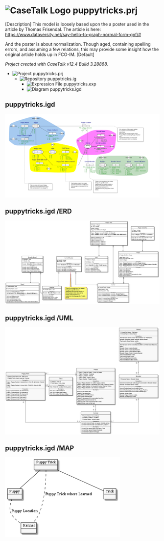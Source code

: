 ﻿# ![CaseTalk Logo](https://www.casetalk.com/images/icons/casetalk.png) puppytricks.prj
[Description]
This model is loosely based upon the a poster used in the article by Thomas Frisendal.
The article is here:
https://www.dataversity.net/say-hello-to-graph-normal-form-gnf/#

And the poster is about normalization. Though aged, containing spelling errors, and assuming a few relations, this may provide some insight how the original article holds up in FCO-IM.
[Default]

*Project created with CaseTalk v12.4 Build 3.28868.*

* ![Project](https://www.casetalk.com/images/icons/prj.png) puppytricks.prj
  * ![Repository](https://www.casetalk.com/images/icons/ig.png) puppytricks.ig
    * ![Expression File](https://www.casetalk.com/images/icons/exp.png) puppytricks.exp
    * ![Diagram](https://www.casetalk.com/images/icons/igd.png) puppytricks.igd
## puppytricks.igd
![Diagram puppytricks.igd](puppytricks.png)
## puppytricks.igd /ERD
![Diagram puppytricks.igd /ERD](puppytricks.erd.png)
## puppytricks.igd /UML
![Diagram puppytricks.igd /UML](puppytricks.uml.png)
## puppytricks.igd /MAP
![Diagram puppytricks.igd /MAP](puppytricks.map.png)
